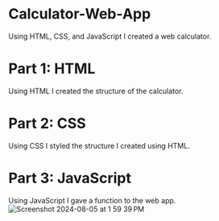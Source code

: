 # Calculator-Web-App
Using HTML, CSS, and JavaScript I created a web calculator.
# Part 1: HTML
Using HTML I created the structure of the calculator.
# Part 2: CSS
Using CSS I styled the structure I created using HTML.
# Part 3: JavaScript
Using JavaScript I gave a function to the web app.
![Screenshot 2024-08-05 at 1 59 39 PM](https://github.com/user-attachments/assets/0ff02abc-d09f-4174-af41-581e2fcc7b2d)
